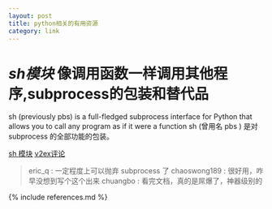 ```yaml
---
layout: post
title: python相关的有用资源
category: link
---
```



# *sh模块* 像调用函数一样调用其他程序,subprocess的包装和替代品
sh (previously pbs) is a full-fledged subprocess interface for Python that allows you to call any program as if it were a function
sh (曾用名 pbs ) 是对 subprocess 的全部功能的包装。

[sh 模块](http://amoffat.github.com/sh/index.html)
[v2ex评论](http://v2ex.com/t/47892#reply9)
> eric_q : 一定程度上可以抛弃 subprocess 了
> chaoswong189 : 很好用，咋早没想到写个这个出来
> chuangbo : 看完文档，真的是屌爆了，神器级别的


{% include references.md %}
